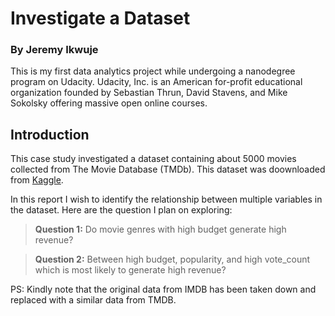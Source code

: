 # Investigate a Dataset
### By Jeremy Ikwuje 

This is my first data analytics project while undergoing a nanodegree program on Udacity. Udacity, Inc. is an American for-profit educational organization founded by Sebastian Thrun, David Stavens, and Mike Sokolsky offering massive open online courses.

## Introduction
This case study investigated a dataset containing about 5000 movies collected from The Movie Database (TMDb). This dataset was doownloaded from [Kaggle](https://www.kaggle.com/datasets/tmdb/tmdb-movie-metadata?select=tmdb_5000_movies.csv).

In this report I wish to identify the relationship between multiple variables in the dataset. Here are the question I plan on exploring:

> **Question 1:** Do movie genres with high budget generate high revenue?

> **Question 2:** Between high budget,  popularity, and high vote_count which is most likely to generate high revenue?

PS: Kindly note that the original data from IMDB has been taken down and replaced with a similar data from TMDB.